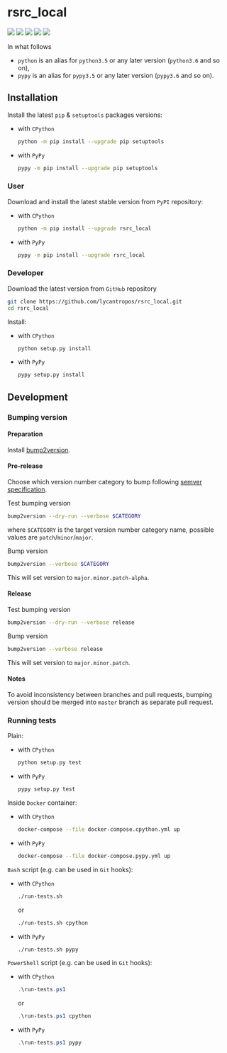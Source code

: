 rsrc_local
==========

[![](https://travis-ci.com/lycantropos/rsrc_local.svg?branch=master)](https://travis-ci.com/lycantropos/rsrc_local "Travis CI")
[![](https://dev.azure.com/azatibrakov/rsrc_local/_apis/build/status/lycantropos.rsrc_local?branchName=master)](https://dev.azure.com/azatibrakov/rsrc_local/_build/latest?definitionId=2&branchName=master "Azure Pipelines")
[![](https://codecov.io/gh/lycantropos/rsrc_local/branch/master/graph/badge.svg)](https://codecov.io/gh/lycantropos/rsrc_local "Codecov")
[![](https://img.shields.io/github/license/lycantropos/rsrc_local.svg)](https://github.com/lycantropos/rsrc_local/blob/master/LICENSE "License")
[![](https://badge.fury.io/py/rsrc_local.svg)](https://badge.fury.io/py/rsrc_local "PyPI")

In what follows
- `python` is an alias for `python3.5` or any later
version (`python3.6` and so on),
- `pypy` is an alias for `pypy3.5` or any later
version (`pypy3.6` and so on).

Installation
------------

Install the latest `pip` & `setuptools` packages versions:
- with `CPython`
  ```bash
  python -m pip install --upgrade pip setuptools
  ```
- with `PyPy`
  ```bash
  pypy -m pip install --upgrade pip setuptools
  ```

### User

Download and install the latest stable version from `PyPI` repository:
- with `CPython`
  ```bash
  python -m pip install --upgrade rsrc_local
  ```
- with `PyPy`
  ```bash
  pypy -m pip install --upgrade rsrc_local
  ```

### Developer

Download the latest version from `GitHub` repository
```bash
git clone https://github.com/lycantropos/rsrc_local.git
cd rsrc_local
```

Install:
- with `CPython`
  ```bash
  python setup.py install
  ```
- with `PyPy`
  ```bash
  pypy setup.py install
  ```

Development
-----------

### Bumping version

#### Preparation

Install
[bump2version](https://github.com/c4urself/bump2version#installation).

#### Pre-release

Choose which version number category to bump following [semver
specification](http://semver.org/).

Test bumping version
```bash
bump2version --dry-run --verbose $CATEGORY
```

where `$CATEGORY` is the target version number category name, possible
values are `patch`/`minor`/`major`.

Bump version
```bash
bump2version --verbose $CATEGORY
```

This will set version to `major.minor.patch-alpha`. 

#### Release

Test bumping version
```bash
bump2version --dry-run --verbose release
```

Bump version
```bash
bump2version --verbose release
```

This will set version to `major.minor.patch`.

#### Notes

To avoid inconsistency between branches and pull requests,
bumping version should be merged into `master` branch 
as separate pull request.

### Running tests

Plain:
- with `CPython`
  ```bash
  python setup.py test
  ```
- with `PyPy`
  ```bash
  pypy setup.py test
  ```

Inside `Docker` container:
- with `CPython`
  ```bash
  docker-compose --file docker-compose.cpython.yml up
  ```
- with `PyPy`
  ```bash
  docker-compose --file docker-compose.pypy.yml up
  ```

`Bash` script (e.g. can be used in `Git` hooks):
- with `CPython`
  ```bash
  ./run-tests.sh
  ```
  or
  ```bash
  ./run-tests.sh cpython
  ```

- with `PyPy`
  ```bash
  ./run-tests.sh pypy
  ```

`PowerShell` script (e.g. can be used in `Git` hooks):
- with `CPython`
  ```powershell
  .\run-tests.ps1
  ```
  or
  ```powershell
  .\run-tests.ps1 cpython
  ```
- with `PyPy`
  ```powershell
  .\run-tests.ps1 pypy
  ```
